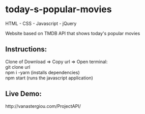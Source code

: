 # today-s-popular-movies

HTML - CSS - Javascript - jQuery</br>

Website based on TMDB API that shows today's popular movies </br>

<h2>Instructions:</h2>
Clone of Download => Copy url => Open terminal:</br>
git clone url </br>
npm i -yarn (installs dependencies)</br>
npm start (runs the javascript application)</br>

<h2>Live Demo:</h2>
http://vanastergiou.com/ProjectAPI/
